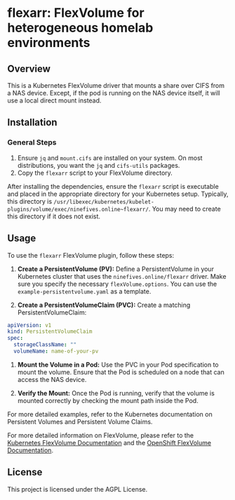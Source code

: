 # flexarr: FlexVolume for heterogeneous homelab environments

## Overview

This is a Kubernetes FlexVolume driver that mounts a share over CIFS from a NAS device. Except, if the pod is running on the NAS device itself, it will use a local direct mount instead.

## Installation

### General Steps

1. Ensure `jq` and `mount.cifs` are installed on your system.
   On most distributions, you want the `jq` and `cifs-utils` packages.
2. Copy the `flexarr` script to your FlexVolume directory.

After installing the dependencies, ensure the `flexarr` script is executable and placed in the appropriate directory for your Kubernetes setup. Typically, this directory is `/usr/libexec/kubernetes/kubelet-plugins/volume/exec/ninefives.online~flexarr/`. You may need to create this directory if it does not exist.



## Usage

To use the `flexarr` FlexVolume plugin, follow these steps:

1. **Create a PersistentVolume (PV):** Define a PersistentVolume in your Kubernetes cluster that uses the `ninefives.online/flexarr` driver. Make sure you specify the necessary `flexVolume.options`. You can use the `example-persistentvolume.yaml` as a template.

2. **Create a PersistentVolumeClaim (PVC):** Create a matching PersistentVolumeClaim:
```yaml
apiVersion: v1
kind: PersistentVolumeClaim
spec:
  storageClassName: ""
  volumeName: name-of-your-pv
```

1. **Mount the Volume in a Pod:** Use the PVC in your Pod specification to mount the volume. Ensure that the Pod is scheduled on a node that can access the NAS device.

2. **Verify the Mount:** Once the Pod is running, verify that the volume is mounted correctly by checking the mount path inside the Pod.

For more detailed examples, refer to the Kubernetes documentation on Persistent Volumes and Persistent Volume Claims.

For more detailed information on FlexVolume, please refer to the [Kubernetes FlexVolume Documentation](https://github.com/kubernetes/community/blob/master/contributors/devel/sig-storage/flexvolume.md#readme) and the [OpenShift FlexVolume Documentation](https://docs.openshift.com/container-platform/3.11/install_config/persistent_storage/persistent_storage_flex_volume.html).

## License

This project is licensed under the AGPL License.
